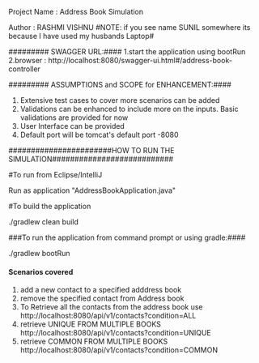 Project Name : Address Book Simulation

Author : RASHMI VISHNU
#NOTE: if you see name SUNIL somewhere its because I have used my husbands Laptop#

######### SWAGGER URL:####
1.start the application using bootRun
2.browser : http://localhost:8080/swagger-ui.html#/address-book-controller

######### ASSUMPTIONS and SCOPE for ENHANCEMENT:####
1. Extensive test cases to cover more scenarios can be added
2. Validations can be enhanced to include more on the inputs. Basic validations are provided for now
3. User Interface can be provided
4. Default port will be tomcat's default port -8080

#######################HOW TO RUN THE SIMULATION###########################

#To run from Eclipse/IntelliJ

Run as application "AddressBookApplication.java"

#To build the application

./gradlew clean build

###To run the application from command prompt or using gradle:####

./gradlew bootRun

#### Scenarios covered
1. add a new contact to a specified adddress book
2. remove the specified contact from Address book
3. To Retrieve all the contacts from the address book use http://localhost:8080/api/v1/contacts?condition=ALL
4. retrieve UNIQUE FROM MULTIPLE BOOKS http://localhost:8080/api/v1/contacts?condition=UNIQUE
5. retrieve COMMON FROM MULTIPLE BOOKS http://localhost:8080/api/v1/contacts?condition=COMMON

   

